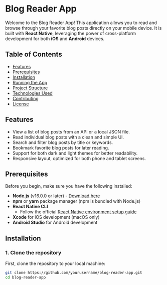 # Blog Reader App

Welcome to the Blog Reader App! This application allows you to read and browse through your favorite blog posts directly on your mobile device. It is built with **React Native**, leveraging the power of cross-platform development for both **iOS** and **Android** devices.

## Table of Contents

- [Features](#features)
- [Prerequisites](#prerequisites)
- [Installation](#installation)
- [Running the App](#running-the-app)
- [Project Structure](#project-structure)
- [Technologies Used](#technologies-used)
- [Contributing](#contributing)
- [License](#license)

## Features

- View a list of blog posts from an API or a local JSON file.
- Read individual blog posts with a clean and simple UI.
- Search and filter blog posts by title or keywords.
- Bookmark favorite blog posts for later reading.
- Support for both dark and light themes for better readability.
- Responsive layout, optimized for both phone and tablet screens.

## Prerequisites

Before you begin, make sure you have the following installed:

- **Node.js** (v16.0.0 or later) - [Download here](https://nodejs.org/)
- **npm** or **yarn** package manager (npm is bundled with Node.js)
- **React Native CLI**
  - Follow the official [React Native environment setup guide](https://reactnative.dev/docs/environment-setup)
- **Xcode** for iOS development (macOS only)
- **Android Studio** for Android development

## Installation

### 1. Clone the repository

First, clone the repository to your local machine:

```bash
git clone https://github.com/yourusername/blog-reader-app.git
cd blog-reader-app
